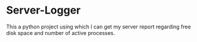 # Server-Logger
This a python project using which I can get my server report regarding free disk space and number of active processes.
